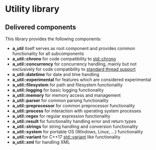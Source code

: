 <!---
Copyright @ 2021 VW Group. All rights reserved.

     This Source Code Form is subject to the terms of the Mozilla
     Public License, v. 2.0. If a copy of the MPL was not distributed
     with this file, You can obtain one at https://mozilla.org/MPL/2.0/.

If it is not possible or desirable to put the notice in a particular file, then
You may include the notice in a location (such as a LICENSE file in a
relevant directory) where a recipient would be likely to look for such a notice.

You may add additional accurate notices of copyright ownership.
-->

# Utility library

## Delivered components <a name="delivered-components"></a>
This library provides the following components:

- **a_util** itself serves as root component and provides common functionality for all subcomponents
- **a_util::chrono** for code compatibility to [std::chrono](https://en.cppreference.com/w/cpp/chrono)
- **a_util::concurrency** for concurrency handling, mainly but not exclusively for code compatibility
  to [standard thread support](https://en.cppreference.com/w/cpp/thread)
- **a_util::datetime** for date and time handling
- **a_util::experimental** for features which are considered experimental
- **a_util::filesystem** for path and filesystem functionality
- **a_util::logging** for basic logging functionality
- **a_util::memory** for memory access and management
- **a_util::parser** for common parsing functionality
- **a_util::preprocessor** for common preprocessor functionality
- **a_util::process** for interaction with operating system processes
- **a_util::regex** for regular expression functionality
- **a_util::result** for functionality handling error and return types
- **a_util::strings** for string handling and conversion functionality
- **a_util::system** for portable OS (Windows, Linux, ...) functionality
- **a_util::variant** for C++17 [std::variant](https://en.cppreference.com/w/cpp/utility/variant)
  like functionality
- **a_util::xml** for handling XML
